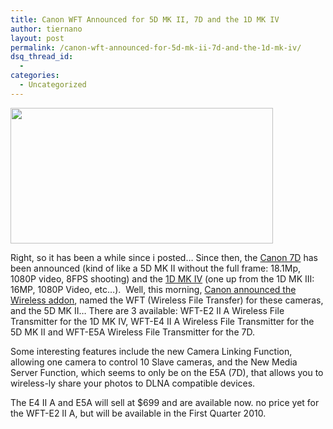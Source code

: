 ```yaml
---
title: Canon WFT Announced for 5D MK II, 7D and the 1D MK IV
author: tiernano
layout: post
permalink: /canon-wft-announced-for-5d-mk-ii-7d-and-the-1d-mk-iv/
dsq_thread_id:
  - 
categories:
  - Uncategorized
---
```

<img class="alignnone" title="Canon WFT" src="http://images.lotas-smartman.net/image.ashx?id=62c1f951-caac-4534-bfce-45c04f8d2d1a" alt="" width="420" height="217" />

Right, so it has been a while since i posted&#8230; Since then, the [Canon 7D][1] has been announced (kind of like a 5D MK II without the full frame: 18.1Mp, 1080P video, 8FPS shooting) and the [1D MK IV][2] (one up from the 1D MK III: 16MP, 1080P Video, etc&#8230;).  Well, this morning, [Canon announced the Wireless addon][3], named the WFT (Wireless File Transfer) for these cameras, and the 5D MK II&#8230; There are 3 available: WFT-E2 II A Wireless File Transmitter for the 1D MK IV, WFT-E4 II A Wireless File Transmitter for the 5D MK II and WFT-E5A Wireless File Transmitter for the 7D.

Some interesting features include the new Camera Linking Function, allowing one camera to control 10 Slave cameras, and the New Media Server Function, which seems to only be on the E5A (7D), that allows you to wireless-ly share your photos to DLNA compatible devices.

The E4 II A and E5A will sell at $699 and are available now. no price yet for the WFT-E2 II A, but will be available in the First Quarter 2010.

 [1]: http://www.engadget.com/2009/09/01/canon-eos-7d-now-official-is-exactly-what-you-expected/
 [2]: http://www.engadget.com/2009/10/20/canon-eos-1d-mark-iv-announced-16-1-megapixels-45-point-autofo/
 [3]: http://www.usa.canon.com/templatedata/pressrelease/20100107_wft_transmitter.html